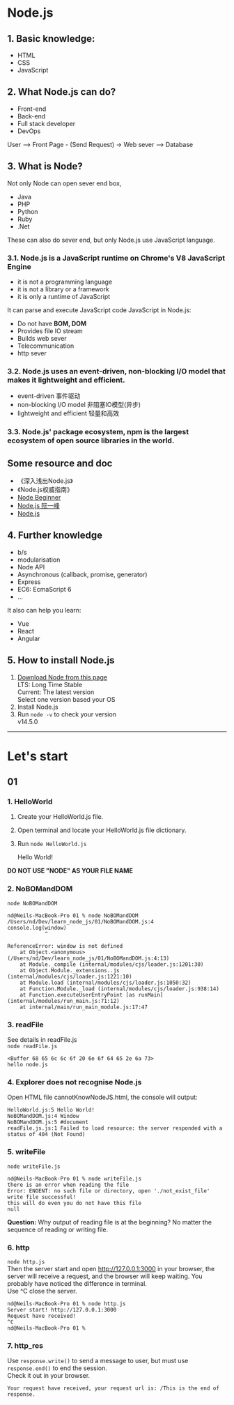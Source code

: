 # Node.js<br>
## 1. Basic knowledge:
- HTML
- CSS
- JavaScript

## 2. What Node.js can do?
- Front-end
- Back-end
- Full stack developer
- DevOps

User --> Front Page - (Send Request) -> Web sever --> Database

## 3. What is Node?
Not only Node can open sever end box,
- Java
- PHP
- Python
- Ruby
- .Net

These can also do sever end, but only Node.js use JavaScript language.

### 3.1. Node.js is a JavaScript runtime on Chrome's V8 JavaScript Engine
- it is not a programming language
- it is not a library or a framework
- it is only a runtime of JavaScript

It can parse and execute JavaScript code
JavaScript in Node.js:
- Do not have **BOM, DOM**
- Provides file IO stream
- Builds web sever
- Telecommunication
- http sever

### 3.2. Node.js uses an event-driven, non-blocking I/O model that makes it lightweight and efficient.
- event-driven 事件驱动
- non-blocking I/O model 非阻塞IO模型(异步)
- lightweight and efficient 轻量和高效

### 3.3. Node.js' package ecosystem, npm is the largest ecosystem of open source libraries in the world.

## Some resource and doc
- 《深入浅出Node.js》
- 《Node.js权威指南》
- [Node Beginner](https://www.nodebeginner.org/)
- [Node.js 阮一峰](https://javascript.ruanyifeng.com/nodejs/basic.html)
- [Node.js](https://nodejs.org/)

## 4. Further knowledge
- b/s
- modularisation
- Node API
- Asynchronous (callback, promise, generator)
- Express
- EC6: EcmaScript 6
- ... 

It also can help you learn:
- Vue
- React
- Angular
## 5. How to install Node.js
1. [Download Node from this page](https://nodejs.org/en/download/) <br>
LTS: Long Time Stable<br>
Current: The latest version<br>
Select one version based your OS
2. Install Node.js
3. Run `node -v` to check your version<br>
v14.5.0

---

# Let's start
## 01
### 1. HelloWorld
1. Create your HelloWorld.js file.
2. Open terminal and locate your HelloWorld.js file dictionary.
3. Run `node HelloWorld.js`


    Hello World!

**DO NOT USE "NODE" AS YOUR FILE NAME**

### 2. NoBOMandDOM
`node NoBOMandDOM`
<p>
    
    nd@Neils-MacBook-Pro 01 % node NoBOMandDOM
    /Users/nd/Dev/learn_node_js/01/NoBOMandDOM.js:4
    console.log(window)
                ^
    
    ReferenceError: window is not defined
        at Object.<anonymous> (/Users/nd/Dev/learn_node_js/01/NoBOMandDOM.js:4:13)
        at Module._compile (internal/modules/cjs/loader.js:1201:30)
        at Object.Module._extensions..js (internal/modules/cjs/loader.js:1221:10)
        at Module.load (internal/modules/cjs/loader.js:1050:32)
        at Function.Module._load (internal/modules/cjs/loader.js:938:14)
        at Function.executeUserEntryPoint [as runMain] (internal/modules/run_main.js:71:12)
        at internal/main/run_main_module.js:17:47

</p>

### 3. readFile
See details in readFile.js<br>
`node readFile.js`<br>

    <Buffer 68 65 6c 6c 6f 20 6e 6f 64 65 2e 6a 73>
    hello node.js
### 4. Explorer does not recognise Node.js
Open HTML file cannotKnowNodeJS.html, the console will output:

    HelloWorld.js:5 Hello World!
    NoBOMandDOM.js:4 Window
    NoBOMandDOM.js:5 #document
    readFile.js.js:1 Failed to load resource: the server responded with a status of 404 (Not Found)
### 5. writeFile
`node writeFile.js`

    nd@Neils-MacBook-Pro 01 % node writeFile.js
    there is an error when reading the file
    Error: ENOENT: no such file or directory, open './not_exist_file'
    write file successful!
    this will do even you do not have this file
    null
**Question:** Why output of reading file is at the beginning? No matter the sequence of reading or writing file.

### 6. http
`node http.js`<br>
Then the server start and open http://127.0.0.1:3000 in your browser, the server will receive a request, and the browser will keep waiting. You probably have noticed the difference in terminal.<br>
Use ^C close the server.

    nd@Neils-MacBook-Pro 01 % node http.js
    Server start! http://127.0.0.1:3000
    Request have received!
    ^C
    nd@Neils-MacBook-Pro 01 % 
### 7. http_res
Use `response.write()` to send a message to user, but must use `response.end()` to end the session.<br>
Check it out in your browser.

    Your request have received, your request url is: /This is the end of response.

    